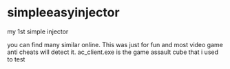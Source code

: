 # simpleeasyinjector
my 1st simple injector

you can find many similar online. This was just for fun and most video game anti cheats will detect it. ac_client.exe is the game assault cube that i used to test
